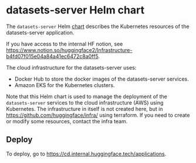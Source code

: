 # datasets-server Helm chart

The `datasets-server` Helm [chart](https://helm.sh/docs/topics/charts/) describes the Kubernetes resources of the datasets-server application.

If you have access to the internal HF notion, see https://www.notion.so/huggingface2/Infrastructure-b4fd07f015e04a84a41ec6472c8a0ff5.

The cloud infrastructure for the datasets-server uses:

- Docker Hub to store the docker images of the datasets-server services.
- Amazon EKS for the Kubernetes clusters.

Note that this Helm chart is used to manage the deployment of the `datasets-server` services to the cloud infrastructure (AWS) using Kubernetes. The infrastructure in itself is not created here, but in https://github.com/huggingface/infra/ using terraform. If you need to create or modify some resources, contact the infra team.

## Deploy

To deploy, go to https://cd.internal.huggingface.tech/applications.
